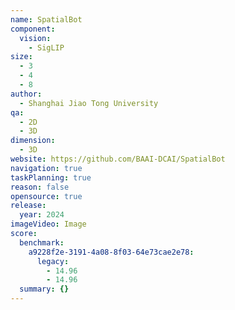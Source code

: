 ```yaml
---
name: SpatialBot
component:
  vision:
    - SigLIP
size:
  - 3
  - 4
  - 8
author:
  - Shanghai Jiao Tong University
qa:
  - 2D
  - 3D
dimension:
  - 3D
website: https://github.com/BAAI-DCAI/SpatialBot
navigation: true
taskPlanning: true
reason: false
opensource: true
release:
  year: 2024
imageVideo: Image
score:
  benchmark:
    a9228f2e-3191-4a08-8f03-64e73cae2e78:
      legacy:
        - 14.96
        - 14.96
  summary: {}
---
```

